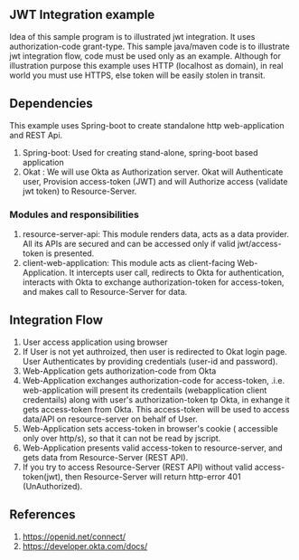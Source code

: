 ## JWT Integration example
Idea of this sample program is to illustrated jwt integration. It uses authorization-code grant-type. This sample java/maven code is to illustrate jwt integration flow, code must be used only as an example. 
  Although for illustration purpose this example uses HTTP (localhost as domain), in real world you must use HTTPS, else token will be easily stolen  in transit.

## Dependencies
This example uses Spring-boot to create standalone http web-application and REST Api.

1. Spring-boot: 	Used for creating stand-alone, spring-boot based application
2. Okat :  We will use Okta as Authorization server. Okat will Authenticate user, Provision access-token (JWT) and will Authorize access (validate jwt token) to Resource-Server.

### Modules and responsibilities
1.	resource-server-api: This module renders data, acts as a data provider. All its APIs are secured and can be accessed only if valid jwt/access-token is presented.
2.	client-web-application: This module acts as client-facing Web-Application. It intercepts user call, redirects to Okta for authentication, interacts with Okta to exchange authorization-token for access-token, and makes call to Resource-Server for data.


## Integration Flow
1) User access application using browser
2) If User is not yet authroized, then user is redirected to Okat login page. User Authenticates by providing credentials (user-id and password).
3) Web-Application gets authorization-code from Okta
4) Web-Application exchanges authorization-code  for access-token, .i.e. web-application will present its credentails (webapplication client credentails) along with user's authorization-token tp Okta, in exhange it gets access-token from Okta. This access-token will be used to access data/API on resource-server on behalf of User.
5) Web-Application sets access-token in browser's cookie ( accessible only over http/s), so that it can not be read by jscript.
6) Web-Application presents valid access-token to resource-server, and gets data from Resource-Server (REST API).
7) If you try to access Resource-Server (REST API) without valid access-token(jwt), then Resource-Server will return http-error 401 (UnAuthorized).

## References
1. https://openid.net/connect/
2. https://developer.okta.com/docs/
